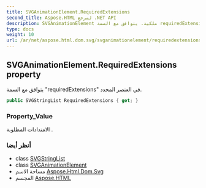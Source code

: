 ```yaml
---
title: SVGAnimationElement.RequiredExtensions
second_title: Aspose.HTML لمرجع .NET API
description: SVGAnimationElement ملكية. يتوافق مع السمة requiredExtensions في العنصر المحدد.
type: docs
weight: 10
url: /ar/net/aspose.html.dom.svg/svganimationelement/requiredextensions/
---
```

## SVGAnimationElement.RequiredExtensions property

يتوافق مع السمة "requiredExtensions" في العنصر المحدد.

```csharp
public SVGStringList RequiredExtensions { get; }
```

### Property_Value

الامتدادات المطلوبة .

### أنظر أيضا

* class [SVGStringList](../../../aspose.html.dom.svg.datatypes/svgstringlist/)
* class [SVGAnimationElement](../)
* مساحة الاسم [Aspose.Html.Dom.Svg](../../svganimationelement/)
* المجسم [Aspose.HTML](../../../)



